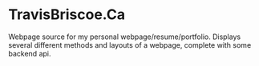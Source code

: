 # TravisBriscoe.Ca

Webpage source for my personal webpage/resume/portfolio.
Displays several different methods and layouts of a webpage, complete with some backend api.
